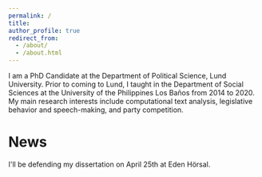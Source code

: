 ```yaml
---
permalink: /
title: 
author_profile: true
redirect_from: 
  - /about/
  - /about.html
---
```



I am a PhD Candidate at the Department of Political Science, Lund University. Prior to coming to Lund, I taught in the Department of Social Sciences at the University of the Philippines Los Baños from 2014 to 2020. My main research interests include computational text analysis, legislative behavior and speech-making, and party competition.

News
======
I'll be defending my dissertation on April 25th at Eden Hörsal.
